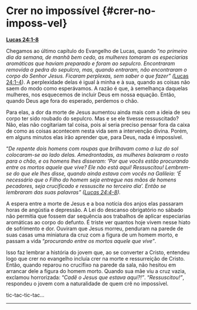 # Crer no impossível {#crer-no-imposs-vel}

[**Lucas 24:1-8**](http://bibliaonline.com.br/acf/lc/24/1-8)

Chegamos ao último capítulo do Evangelho de Lucas, quando “_no primeiro dia da semana, de manhã bem cedo, as mulheres tomaram as especiarias aromáticas que haviam preparado e foram ao sepulcro. Encontraram removida a pedra do sepulcro, mas, quando entraram, não encontraram o corpo do Senhor Jesus. Ficaram perplexas, sem saber o que fazer” (_[Lucas 24:1-4](http://bibliaonline.com.br/acf/lc/24/1-4)). A perplexidade delas é igual à minha e à sua, quando as coisas não saem do modo como esperávamos. A razão é que, à semelhança daquelas mulheres, nos esquecemos de incluir Deus em nossa equação. Então, quando Deus age fora do esperado, perdemos o chão.

Para elas, a dor da morte de Jesus aumentou ainda mais com a ideia de seu corpo ter sido roubado do sepulcro. Mas e se ele tivesse ressuscitado? Não, elas não cogitariam tal coisa, pois aí seria preciso pensar fora da caixa de como as coisas acontecem nesta vida sem a intervenção divina. Porém, em alguns minutos elas irão aprender que, para Deus, nada é impossível.

“_De repente dois homens com roupas que brilhavam como a luz do sol colocaram-se ao lado delas. Amedrontadas, as mulheres baixaram o rosto para o chão, e os homens lhes disseram: ‘Por que vocês estão procurando entre os mortos aquele que vive? Ele não está aqui! Ressuscitou! Lembrem-se do que ele lhes disse, quando ainda estava com vocês na Galileia: ‘É necessário que o Filho do homem seja entregue nas mãos de homens pecadores, seja crucificado e ressuscite no terceiro dia’. Então se lembraram das suas palavras” (_[_Lucas 24:4-8_](http://bibliaonline.com.br/acf/lc/24/4-8)_)._

A espera entre a morte de Jesus e a boa notícia dos anjos elas passaram horas de angústia e depressão. A Lei do descanso obrigatório no sábado não permitia que fossem dar sequência aos trabalhos de aplicar especiarias aromáticas ao corpo do defunto. É triste ver quantos hoje vivem nesse hiato de sofrimento e dor. Ouviram que Jesus morreu, penduram na parede de suas casas uma miniatura da cruz com a figura de um homem morto, e passam a vida “_procurando entre os mortos aquele que vive”_.

Isso faz lembrar a história do jovem que, ao se converter a Cristo, entendeu logo que crer no evangelho incluía crer na morte e ressurreição de Cristo. Então, quando reparou no crucifixo na parede da sala, não hesitou em arrancar dele a figura do homem morto. Quando sua mãe viu a cruz vazia, exclamou horrorizada: “_Cadê o Jesus que estava aqui?!”_. “_Ressuscitou!”_, respondeu o jovem com a naturalidade de quem crê no impossível.

tic-tac-tic-tac...

*****